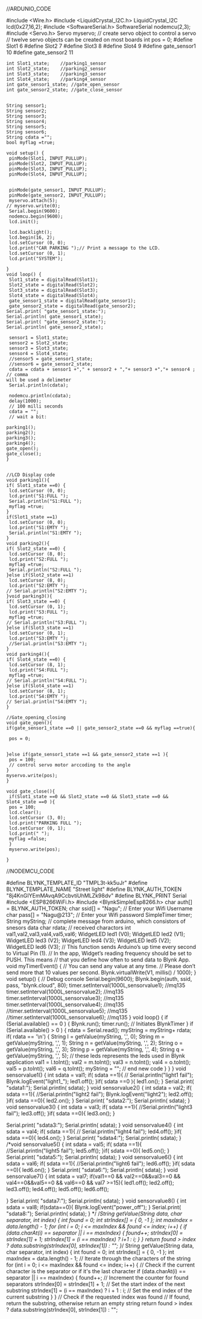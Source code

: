 
//ARDUNIO_CODE



#include <Wire.h> 
#include <LiquidCrystal_I2C.h>
LiquidCrystal_I2C lcd(0x27,16,2);
#include <SoftwareSerial.h>
SoftwareSerial nodemcu(2,3);
#include <Servo.h>
Servo myservo; // create servo object to control a servo
// twelve servo objects can be created on most boards
int pos = 0; 
#define Slot1 6
#define Slot2 7
#define Slot3 8
#define Slot4 9
#define gate_sensor1 10
#define gate_sensor2 11

    int Slot1_state;    //parking1_sensor
    int Slot2_state;    //parking2_sensor
    int Slot3_state;    //parking3_sensor
    int Slot4_state;    //parking4_sensor
    int gate_sensor1_state; //gate_open_sensor
    int gate_sensor2_state; //gate_close_sensor
    
    
    String sensor1;
    String sensor2;
    String sensor3;
    String sensor4;
    String sensor5;
    String sensor6;
    String cdata ="";
    bool myflag =true;
    
    void setup() {
     pinMode(Slot1, INPUT_PULLUP);
     pinMode(Slot2, INPUT_PULLUP);
     pinMode(Slot3, INPUT_PULLUP);
     pinMode(Slot4, INPUT_PULLUP);
     
     
     pinMode(gate_sensor1, INPUT_PULLUP);
     pinMode(gate_sensor2, INPUT_PULLUP);
     myservo.attach(5);
    // myservo.write(0);
     Serial.begin(9600);
     nodemcu.begin(9600);
     lcd.init();
     
     lcd.backlight();
     lcd.begin(16, 2);
     lcd.setCursor (0, 0);
     lcd.print("CAR PARKING ");// Print a message to the LCD.
     lcd.setCursor (0, 1);
     lcd.print("SYSTEM");
     
    }
    void loop() {
     Slot1_state = digitalRead(Slot1);
     Slot2_state = digitalRead(Slot2);
     Slot3_state = digitalRead(Slot3);
     Slot4_state = digitalRead(Slot4);
     gate_sensor1_state = digitalRead(gate_sensor1);
     gate_sensor2_state = digitalRead(gate_sensor2);
    Serial.print( "gate_sensor1_state:");
    Serial.println( gate_sensor1_state);
    Serial.print( "gate_sensor2_state:");
    Serial.println( gate_sensor2_state);
     
     sensor1 = Slot1_state;
     sensor2 = Slot2_state;
     sensor3 = Slot3_state;
     sensor4 = Slot4_state;
     //sensor5 = gate_sensor1_state;
     //sensor6 = gate_sensor2_state;
     cdata = cdata + sensor1 +"," + sensor2 + ","+ sensor3 +","+ sensor4 ; // comma
    will be used a delimeter
     Serial.println(cdata);
     
     nodemcu.println(cdata);
     delay(1000);
     // 100 milli seconds
     cdata = "";
     // wait a bit:

    parking1();
    parking2();
    parking3();
    parking4();
    gate_open();
    gate_close();
    }
    
    
    //LCD Display code
    void parking1(){
    if( Slot1_state ==0) {
     lcd.setCursor (0, 0);
     lcd.print("S1:FULL ");
     Serial.println("S1:FULL ");
     myflag =true;
    }
    if(Slot1_state ==1)
     lcd.setCursor (0, 0);
     lcd.print("S1:EMTY ");
     Serial.println("S1:EMTY ");
    }
    void parking2(){
    if( Slot2_state ==0) {
     lcd.setCursor (8, 0);
     lcd.print("S2:FULL ");
     myflag =true;
     Serial.println("S2:FULL ");
    }else if(Slot2_state ==1)
     lcd.setCursor (8, 0);
     lcd.print("S2:EMTY ");
    // Serial.println("S2:EMTY ");
    }void parking3(){
    if( Slot3_state ==0) {
     lcd.setCursor (0, 1);
     lcd.print("S3:FULL ");
     myflag =true;
    // Serial.println("S3:FULL ");
    }else if(Slot3_state ==1)
     lcd.setCursor (0, 1);
     lcd.print("S3:EMTY ");
     //Serial.println("S3:EMTY ");
    }
    void parking4(){
    if( Slot4_state ==0) {
     lcd.setCursor (8, 1);
     lcd.print("S4:FULL ");
     myflag =true;
    // Serial.println("S4:FULL ");
    }else if(Slot4_state ==1)
     lcd.setCursor (8, 1);
     lcd.print("S4:EMTY ");
    // Serial.println("S4:EMTY ");
    }
    
    //Gate_opening_closing
    void gate_open(){
    if(gate_sensor1_state ==0 || gate_sensor2_state ==0 && myflag ==true){
     
     pos = 0;
     
     
    }else if(gate_sensor1_state ==1 && gate_sensor2_state ==1 ){
     pos = 100;
     // control servo motor arccoding to the angle
    }
    myservo.write(pos);
    }
    
    void gate_close(){
     if(Slot1_state ==0 && Slot2_state ==0 && Slot3_state ==0 && Slot4_state ==0 ){
     pos = 100;
     lcd.clear();
     lcd.setCursor (3, 0);
     lcd.print("PARKING FULL ");
     lcd.setCursor (0, 1);
     lcd.print(" ");
     myflag =false;
     }
     myservo.write(pos);
     
    }











//NODEMCU_CODE

#define BLYNK_TEMPLATE_ID "TMPL3t-kk5uJr"
#define BLYNK_TEMPLATE_NAME "Street light"
#define BLYNK_AUTH_TOKEN 
"8j4KnGIYEmMAvqA9CcbvtiUhMLZk98dv"
#define BLYNK_PRINT Serial
#include <ESP8266WiFi.h> 
#include <BlynkSimpleEsp8266.h>
char auth[] = BLYNK_AUTH_TOKEN;
char ssid[] = "Nagu"; // Enter your Wifi Username
char pass[] = "Nagu@213"; // Enter your Wifi password
SimpleTimer timer;
String myString; // complete message from arduino, which consistors of snesors 
data
char rdata; // received charactors
int val1,val2,val3,val4,val5,val6;
WidgetLED led1 (V0);
WidgetLED led2 (V1);
WidgetLED led3 (V2);
WidgetLED led4 (V3);
WidgetLED led5 (V2);
WidgetLED led6 (V3);
// This function sends Arduino’s up time every second to Virtual Pin (1).
// In the app, Widget’s reading frequency should be set to PUSH. This means
// that you define how often to send data to Blynk App.
void myTimerEvent()
{
// You can send any value at any time.
// Please don’t send more that 10 values per second.
Blynk.virtualWrite(V1, millis() / 1000);
}
void setup()
{
// Debug console
Serial.begin(9600);
Blynk.begin(auth, ssid, pass, "blynk.cloud", 80);
timer.setInterval(1000L,sensorvalue1); //mq135 
timer.setInterval(1000L,sensorvalue2); //mq135
timer.setInterval(1000L,sensorvalue3); //mq135
timer.setInterval(1000L,sensorvalue4); //mq135
//timer.setInterval(1000L,sensorvalue5); //mq135
//timer.setInterval(1000L,sensorvalue6); //mq135
}
void loop()
{
if (Serial.available() == 0 )
{
Blynk.run();
timer.run(); // Initiates BlynkTimer
}
if (Serial.available() > 0 )
{
rdata = Serial.read();
myString = myString+ rdata;
if( rdata == '\n')
{
String l = getValue(myString, ',', 0);
String m = getValue(myString, ',', 1);
String n = getValue(myString, ',', 2);
String o = getValue(myString, ',', 3);
String p = getValue(myString, ',', 4);
String q = getValue(myString, ',', 5);
// these leds represents the leds used in Blynk application
val1 = l.toInt();
val2 = m.toInt();
val3 = n.toInt();
val4 = o.toInt();
val5 = p.toInt();
val6 = q.toInt();
myString = "";
// end new code
 }
 }
}
void sensorvalue1()
{
int sdata = val1;
if( sdata ==1){
// Serial.println("light1 fail");
 Blynk.logEvent("light1_");
led1.off();
}if( sdata ==0 ){
 led1.on();
}
Serial.print( "sdata1:");
 Serial.println( sdata);
}
void sensorvalue2()
{
int sdata = val2;
if( sdata ==1){
 //Serial.println("light2 fail");
 Blynk.logEvent("light2");
 led2.off();
}if( sdata ==0){
 led2.on();
}
 Serial.print( "sdata2:");
 Serial.println( sdata);
}
void sensorvalue3()
{
int sdata = val3;
if( sdata ==1){
 //Serial.println("light3 fail");
 led3.off();
}if( sdata ==0){
 led3.on();
}
 
 Serial.print( "sdata3:");
 Serial.println( sdata);
}
void sensorvalue4()
{
int sdata = val4;
if( sdata ==1){
// Serial.println("light4 fail");
 led4.off();
}if( sdata ==0){
 led4.on();
}
 Serial.print( "sdata4:");
 Serial.println( sdata);
}
/*void sensorvalue5()
{
int sdata = val5;
if( sdata ==1){
 //Serial.println("light5 fail");
 led5.off();
}if( sdata ==0){
 led5.on();
}
 Serial.print( "sdata5:");
 Serial.println( sdata);
}
void sensorvalue6()
{
int sdata = val6;
if( sdata ==1){
 //Serial.println("light6 fail");
led6.off();
}if( sdata ==0){
 led6.on();
}
Serial.print( "sdata6:");
 Serial.println( sdata);
}
void sensorvalue7()
{
int sdata = val7;
if(val1==0 && val2==0&&val3==0 && val4==0&&val5==0 && val6==0 && 
val7 >=15){
led1.off();
led2.off();
led3.off();
led4.off();
led5.off();
led6.off();
 
}
Serial.print( "sdata7:");
 Serial.println( sdata);
}
void sensorvalue8()
{
int sdata = val8;
if(sdata==0){
Blynk.logEvent("power_off");
}
Serial.print( "sdata8:");
 Serial.println( sdata);
}
*/
/*String getValue(String data, char separator, int index)
{
int found = 0;
int strIndex[] = { 0, -1 };
int maxIndex = data.length() - 1;
for (int i = 0; i <= maxIndex && found <= index; i++) {
if (data.charAt(i) == separator || i == maxIndex) {
found++;
strIndex[0] = strIndex[1] + 1;
strIndex[1] = (i == maxIndex) ? i+1 : i;
 }
 }
return found > index ? data.substring(strIndex[0], strIndex[1]) : "";
}*/
String getValue(String data, char separator, int index) {
 int found = 0;
 int strIndex[] = { 0, -1 };
 int maxIndex = data.length() - 1;
 // Iterate through the characters of the string
 for (int i = 0; i <= maxIndex && found <= index; i++) {
 // Check if the current character is the separator or if it's the last character
 if (data.charAt(i) == separator || i == maxIndex) {
 found++; // Increment the counter for found separators
 strIndex[0] = strIndex[1] + 1; // Set the start index of the next substring
 strIndex[1] = (i == maxIndex) ? i + 1 : i; // Set the end index of the current 
substring
 }
 }
 // Check if the requested index was found
 // If found, return the substring, otherwise return an empty string
 return found > index ? data.substring(strIndex[0], strIndex[1]) : "";
